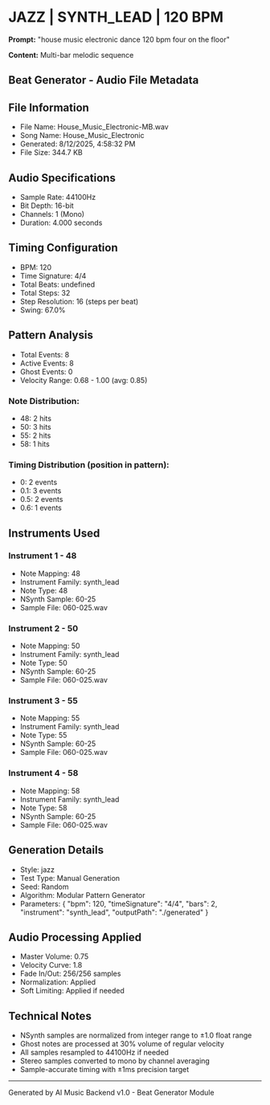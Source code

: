 # JAZZ | SYNTH_LEAD | 120 BPM

**Prompt:** "house music electronic dance 120 bpm four on the floor"

**Content:** Multi-bar melodic sequence

## Beat Generator - Audio File Metadata

## File Information
- File Name: House_Music_Electronic-MB.wav
- Song Name: House_Music_Electronic
- Generated: 8/12/2025, 4:58:32 PM
- File Size: 344.7 KB

## Audio Specifications
- Sample Rate: 44100Hz
- Bit Depth: 16-bit
- Channels: 1 (Mono)
- Duration: 4.000 seconds

## Timing Configuration
- BPM: 120
- Time Signature: 4/4
- Total Beats: undefined
- Total Steps: 32
- Step Resolution: 16 (steps per beat)
- Swing: 67.0%

## Pattern Analysis
- Total Events: 8
- Active Events: 8
- Ghost Events: 0
- Velocity Range: 0.68 - 1.00 (avg: 0.85)

### Note Distribution:
- 48: 2 hits
- 50: 3 hits
- 55: 2 hits
- 58: 1 hits

### Timing Distribution (position in pattern):
- 0: 2 events
- 0.1: 3 events
- 0.5: 2 events
- 0.6: 1 events

## Instruments Used

### Instrument 1 - 48
- Note Mapping: 48
- Instrument Family: synth_lead
- Note Type: 48 
- NSynth Sample: 60-25
- Sample File: 060-025.wav
### Instrument 2 - 50
- Note Mapping: 50
- Instrument Family: synth_lead
- Note Type: 50 
- NSynth Sample: 60-25
- Sample File: 060-025.wav
### Instrument 3 - 55
- Note Mapping: 55
- Instrument Family: synth_lead
- Note Type: 55 
- NSynth Sample: 60-25
- Sample File: 060-025.wav
### Instrument 4 - 58
- Note Mapping: 58
- Instrument Family: synth_lead
- Note Type: 58 
- NSynth Sample: 60-25
- Sample File: 060-025.wav

## Generation Details
- Style: jazz
- Test Type: Manual Generation
- Seed: Random
- Algorithm: Modular Pattern Generator
- Parameters: {
  "bpm": 120,
  "timeSignature": "4/4",
  "bars": 2,
  "instrument": "synth_lead",
  "outputPath": "./generated"
}

## Audio Processing Applied
- Master Volume: 0.75
- Velocity Curve: 1.8
- Fade In/Out: 256/256 samples
- Normalization: Applied
- Soft Limiting: Applied if needed

## Technical Notes
- NSynth samples are normalized from integer range to ±1.0 float range
- Ghost notes are processed at 30% volume of regular velocity
- All samples resampled to 44100Hz if needed
- Stereo samples converted to mono by channel averaging
- Sample-accurate timing with ±1ms precision target

---
Generated by AI Music Backend v1.0 - Beat Generator Module
